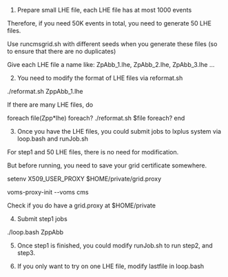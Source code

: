 1) Prepare small LHE file, each LHE file has at most 1000 events

Therefore, if you need 50K events in total, you need to generate 50 LHE files.

Use runcmsgrid.sh with different seeds when you generate these files 
(so to ensure that there are no duplicates)

Give each LHE file a name like: ZpAbb_1.lhe, ZpAbb_2.lhe, ZpAbb_3.lhe ...

2) You need to modify the format of LHE files via 
reformat.sh 

 ./reformat.sh ZppAbb_1.lhe

 If there are many LHE files, do 

 foreach file(Zpp*lhe)
 foreach? ./reformat.sh $file
 foreach? end


3) Once you have the LHE files, you could submit jobs to lxplus 
 system via loop.bash and runJob.sh

For step1 and 50 LHE files, there is no need for modification.


But before running, you need to save your grid certificate somewhere.

setenv X509_USER_PROXY $HOME/private/grid.proxy

voms-proxy-init --voms cms

Check if you do have a grid.proxy at $HOME/private


4) Submit step1 jobs

 ./loop.bash ZppAbb


5) Once step1 is finished, you could modify runJob.sh to run step2, and step3.

6) If you only want to try on one LHE file, modify lastfile in loop.bash